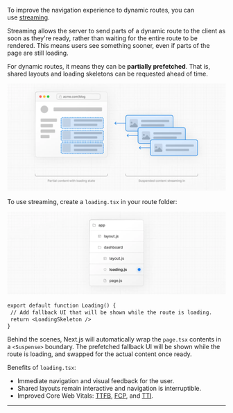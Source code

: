 To improve the navigation experience to dynamic routes, you can use [streaming](https://nextjs.org/docs/app/getting-started/linking-and-navigating#streaming).

Streaming allows the server to send parts of a dynamic route to the client as soon as they're ready, rather than waiting for the entire route to be rendered. This means users see something sooner, even if parts of the page are still loading.

For dynamic routes, it means they can be **partially prefetched**. That is, shared layouts and loading skeletons can be requested ahead of time.

![server-rendering-with-streaming](server-rendering-with-streaming.webp)

To use streaming, create a `loading.tsx` in your route folder:

![loading-special-file](loading-special-file.webp)

 ```
 export default function Loading() {
  // Add fallback UI that will be shown while the route is loading.
  return <LoadingSkeleton />
}
 ```

Behind the scenes, Next.js will automatically wrap the `page.tsx` contents in a `<Suspense>` boundary. The prefetched fallback UI will be shown while the route is loading, and swapped for the actual content once ready.

Benefits of `loading.tsx`:

- Immediate navigation and visual feedback for the user.
- Shared layouts remain interactive and navigation is interruptible.
- Improved Core Web Vitals: [TTFB](https://web.dev/articles/ttfb), [FCP](https://web.dev/articles/fcp), and [TTI](https://web.dev/articles/tti).
---
